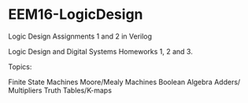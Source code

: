 # EEM16-LogicDesign
Logic Design Assignments 1 and 2 in Verilog 

Logic Design and Digital Systems Homeworks 1, 2 and 3.

Topics:

Finite State Machines
Moore/Mealy Machines
Boolean Algebra
Adders/ Multipliers
Truth Tables/K-maps

